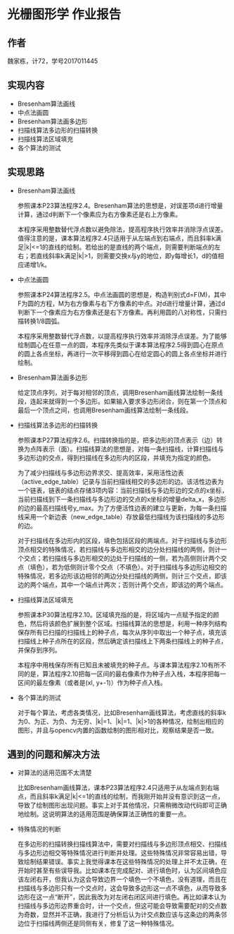 <!-- encoding: utf-8 -->
# 光栅图形学 作业报告

## 作者

魏家栋，计72，学号2017011445

## 实现内容

- Bresenham算法画线
- 中点法画圆
- Bresenham算法画多边形
- 扫描线算法多边形的扫描转换
- 扫描线算法区域填充
- 各个算法的测试

## 实现思路

- Bresenham算法画线
  
  参照课本P23算法程序2.4。Bresenham算法的思想是，对误差项d进行增量计算，通过d判断下一个像素应为右方像素还是右上方像素。
  
  本程序采用整数替代浮点数以避免除法，提高程序执行效率并消除浮点误差。值得注意的是，课本算法程序2.4只适用于从左端点到右端点，而且斜率k满足|k|<=1的直线的绘制。若给出的是直线的两个端点，则需要判断端点的左右；若直线斜率k满足|k|>1，则需要交换x与y的地位，即y每增长1，d的值相应递增1/k。

- 中点法画圆

  参照课本P24算法程序2.5。中点法画圆的思想是，构造判别式d=F(M)，其中F为圆的方程，M为右方像素与右下方像素的中点。对d进行增量计算，通过d判断下一个像素应为右方像素还是右下方像素。再利用圆的八对称性，只需扫描转换1/8圆弧。
  
  本程序采用整数替代浮点数，以提高程序执行效率并消除浮点误差。为了能够绘制圆心在任意一点的圆，本程序先类似于课本算法程序2.5得到圆心在原点的圆上各点坐标，再进行一次平移得到圆心在给定圆心的圆上各点坐标并进行绘制。

- Bresenham算法画多边形

  给定顶点序列，对于每对相邻的顶点，调用Bresenham画线算法绘制一条线段，连起来就得到一个多边形。如果输入要求多边形闭合，则在第一个顶点和最后一个顶点之间，也调用Bresenham画线算法绘制一条线段。

- 扫描线算法多边形的扫描转换

  参照课本P27算法程序2.6。扫描转换指的是，把多边形的顶点表示（边）转换为点阵表示（面）。扫描线算法的思想是，对每一条扫描线，计算扫描线与多边形边的交点，得到扫描线在多边形内的区段，并填充为指定的颜色。

  为了减少扫描线与多边形边界求交、提高效率，采用活性边表（active_edge_table）记录与当前扫描线相交的多边形的边。该活性边表为一个链表，链表的结点存储3项内容：当前扫描线与多边形边的交点的x坐标，当前扫描线到下一条扫描线与多边形边的交点的x坐标的增量delta_x，多边形的边的最高扫描线号y_max。为了方便活性边表的建立与更新，为每一条扫描线采用一个新边表（new_edge_table）存放最低扫描线为该扫描线的多边形的边。

  对于扫描线在多边形内的区段，填色包括区段的两端点。对于扫描线与多边形顶点相交的特殊情况，若扫描线与多边形相交的边分处扫描线的两侧，则计一个交点；若扫描线与多边形相交的边处于扫描线的一侧，若为高侧则计两个交点（填色），若为低侧则计零个交点（不填色）。对于扫描线与多边形边相交的特殊情况，若多边形该边相邻的两边分处扫描线的两侧，则计三个交点，即该边的两个端点，其中一个端点计两次；否则计两个交点，即该边的两个端点。

- 扫描线算法区域填充

  参照课本P30算法程序2.10。区域填充指的是，将区域内一点赋予指定的颜色，然后将该颜色扩展到整个区域。扫描线算法的思想是，利用一种序列结构保存所有已扫描的扫描线上的种子点，每次从序列中取出一个种子点，填充该扫描线上种子点所在的区段，然后确定该扫描线上下两条扫描线上的种子点，并保存到序列。

  本程序中用栈保存所有已知且未被填充的种子点。与课本算法程序2.10有所不同的是，算法程序2.10把每一区间的最右像素作为种子点入栈，本程序把每一区间的最左像素（或者是(xl, y+-1)）作为种子点入栈。

- 各个算法的测试

  对于每个算法，考虑各类情况，比如Bresenham画线算法，考虑直线的斜率k为0、为正、为负、为无穷、|k|=1、|k|=1、|k|>1的各种情况，绘制出相应的图形，并且与opencv内置的函数绘制的图形相对比，观察结果是否一致。

## 遇到的问题和解决方法

- 对算法的适用范围不太清楚

  比如Bresenham画线算法，课本P23算法程序2.4只适用于从左端点到右端点，而且斜率k满足|k|<=1的直线的绘制，而我刚开始并没有意识到这一点，导致了绘制图形出现问题。事实上对于其他情况，只需稍微改动代码即可正确地绘制。这说明算法的适用范围是确保算法正确性的重要一点。

- 特殊情况的判断

  在多边形的扫描转换扫描线算法中，需要对扫描线与多边形顶点相交、扫描线与多边形边相交等特殊情况进行判断并处理。这些特殊情况非常容易出错，导致绘制结果错误。事实上我觉得课本在这些特殊情况的处理上并不太正确，在开始时甚至有些误导我。比如课本在完成配对、进行填色时，认为区间填色应该左闭右开，但我认为这会导致边界一个填色一个不填色，没有道理，而且在扫描线与多边形只有一个交点时，这会导致多边形这一点不填色，从而导致多边形在这一点“断开”，因此我改为对左闭右闭区间进行填色。再比如课本认为扫描线与多边形边界重合时，计一个交点，但这可能会导致需要配对的交点数为奇数，显然并不正确，我进行了分析后认为计交点数应该与这条边的两条邻边位于扫描线两侧还是同侧有关，修复了这一种特殊情况。